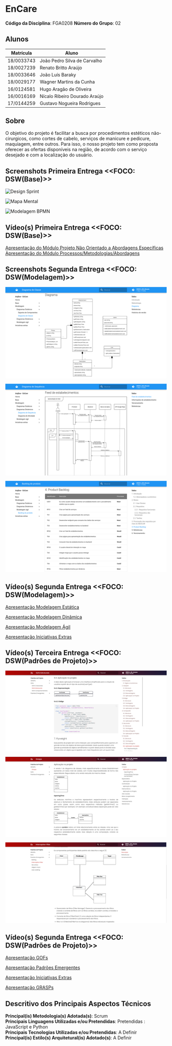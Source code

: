 # EnCare

**Código da Disciplina**: FGA0208
**Número do Grupo**: 02

## Alunos
|Matrícula | Aluno |
| -- | -- |
| 18/0033743  | João Pedro Silva de Carvalho |
| 18/0027239  |  Renato Britto Araújo |
| 18/0033646  |  João Luís Baraky |
| 18/0029177  |  Wagner Martins da Cunha |
| 16/0124581  |  Hugo Aragão de Oliveira |
| 16/0016169  |  Nícalo Ribeiro Dourado Araújo |
| 17/0144259  |  Gustavo Nogueira Rodrigues |

## Sobre 
O objetivo do projeto é facilitar a busca por procedimentos estéticos não-cirurgicos, como cortes de cabelo, serviços de manicure e pedicure, maquiagem, entre outros. Para isso, o nosso projeto tem como proposta oferecer as ofertas disponíveis na região, de acordo com o serviço desejado e com a localização do usuário. 

## Screenshots Primeira Entrega &lt;&lt;FOCO: DSW(Base)&gt;&gt;

![Design Sprint](https://raw.githubusercontent.com/UnBArqDsw2020-2/2020.2_G2_Encare/develop/docs/Base/imagens/Screenshot_design_spring.png)

![Mapa Mental](https://raw.githubusercontent.com/UnBArqDsw2020-2/2020.2_G2_Encare/develop/docs/Base/imagens/Screenshot_mapa_mental.png)

![Modelagem BPMN](https://raw.githubusercontent.com/UnBArqDsw2020-2/2020.2_G2_Encare/develop/docs/Base/imagens/Screenshot_modelagemBPMN.png)

## Vídeo(s) Primeira Entrega &lt;&lt;FOCO: DSW(Base)&gt;&gt;
[Apresentação do Módulo Projeto Não Orientado a Abordagens Específicas](https://youtu.be/OqCiTozAYR8) 
[Apresentação do Módulo Processos/Metodologias/Abordagens](https://youtu.be/UjFOLxKm9jY)

## Screenshots Segunda Entrega &lt;&lt;FOCO: DSW(Modelagem)&gt;&gt;

![Diagrama de Classes](docs/Modelagem/imagens/screenshot_modelagem01.png)

![Diagrama de Sequência](docs/Modelagem/imagens/screenshot_modelagem02.png)

![Backlog](docs/Modelagem/imagens/screenshot_modelagem03.png)

## Vídeo(s) Segunda Entrega &lt;&lt;FOCO: DSW(Modelagem)&gt;&gt;  

[Apresentação Modelagem Estática](https://youtu.be/LtufoTmp0eY)  

[Apresentação Modelagem Dinâmica](https://youtu.be/Jz1-VP2KhHM)  

[Apresentação Modelagem Ágil](https://youtu.be/-za40zMGV-0)  

[Apresentação Iniciativas Extras](https://youtu.be/JcWaGilgkzo)

## Vídeo(s) Terceira Entrega &lt;&lt;FOCO: DSW(Padrões de Projeto)&gt;&gt;  

![GOFS](docs/Padroes_de_projeto/img/screenshot1.png)

![GRASPS](docs/Padroes_de_projeto/img/screenshot2.png)

![Padroes Emergentes](docs/Padroes_de_projeto/img/screenshot3.png)

## Vídeo(s) Segunda Entrega &lt;&lt;FOCO: DSW(Padrões de Projeto)&gt;&gt;  

[Apresentação GOFs](https://youtu.be/oNzh8aOc1qU)  

[Apresentação Padrões Emergentes](https://youtu.be/Eo-qLv7fTFk)  

[Apresentação Iniciativas Extras](https://youtu.be/TiEyO3wagP0)  

[Apresentação GRASPs](https://youtu.be/8Oc10Y0dfGk)

<!-- ## Screenshots Quarta Entrega (FINAL) <<FOCOS: Arquitetura & Reutilização de Software & PROJETO FINAL>>
Adicione 2 ou mais screenshots do projeto em termos de interface e/ou funcionamento.

## Vídeo(s) Quarta Entrega (FINAL) <<FOCOS: Arquitetura & Reutilização de Software & PROJETO FINAL>>
Adicione o(s)s vídeo(s) da Entrega Final. -->

## Descritivo dos Principais Aspectos Técnicos 
**Principal(is) Metodologia(s) Adotada(s)**: Scrum<br>
**Principais Linguagens Utilizadas e/ou Pretendidas**: Pretendidas : JavaScript e Python<br>
**Principais Tecnologias Utilizadas e/ou Pretendidas**: A Definir<br>
**Principal(is) Estilo(s) Arquitetural(is) Adotado(s)**: A Definir<br>

<!-- ## O Projeto está rodando?
( ) SIM
( ) NÃO
Se SIM, insira um manual (ou um script) para auxiliar ainda mais os interessados em consultar o projeto.

## Informações Complementares 
Quaisquer outras informações sobre seu projeto podem ser descritas nessa seção. -->
